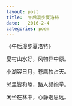 ```yaml
---
layout: post
title:  午后漫步夏洛特
date:   2016-2-4
categories: poem
---
```

《午后漫步夏洛特》

夏村山水好，风物异中原。

小湖容日月，苍鹰独占天。

邻里皆和睦，路人频抱拳。

闲坐在林中，心静逸思远。
